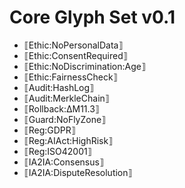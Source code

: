 # Core Glyph Set v0.1
- ⟦Ethic:NoPersonalData⟧
- ⟦Ethic:ConsentRequired⟧
- ⟦Ethic:NoDiscrimination:Age⟧
- ⟦Ethic:FairnessCheck⟧
- ⟦Audit:HashLog⟧
- ⟦Audit:MerkleChain⟧
- ⟦Rollback:ΔM11.3⟧
- ⟦Guard:NoFlyZone⟧
- ⟦Reg:GDPR⟧
- ⟦Reg:AIAct:HighRisk⟧
- ⟦Reg:ISO42001⟧
- ⟦IA2IA:Consensus⟧
- ⟦IA2IA:DisputeResolution⟧
